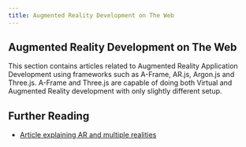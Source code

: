 ```yaml
---
title: Augmented Reality Development on The Web
---
```

## Augmented Reality Development on The Web

<p>This section contains articles related to Augmented Reality Application Development using frameworks such as A-Frame, AR.js, Argon.js and Three.js. A-Frame and Three.js are capable of doing both Virtual and Augmented Reality development with only slightly different setup.</p>

<h2>Further Reading</h2>
<ul>
    <li>
        <a href="https://medium.com/@robertrice/what-is-ar-mr-vr-and-xr-18680f6a5924" target="blank">Article explaining AR and multiple realities</a>
    </li>
</ul>
